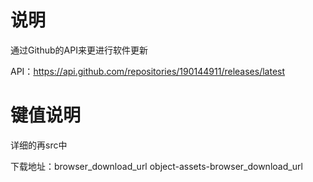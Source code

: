 # 说明

通过Github的API来更进行软件更新

API：https://api.github.com/repositories/190144911/releases/latest

# 键值说明

详细的再src中

下载地址：browser_download_url
object-assets-browser_download_url